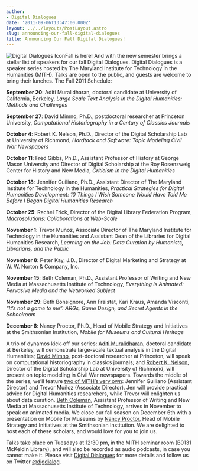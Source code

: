 ```yaml
---
author:
- Digital Dialogues
date: '2011-09-06T13:47:00.000Z'
layout: ../../layouts/PostLayout.astro
slug: announcing-our-fall-digital-dialogues
title: Announcing Our Fall Digital Dialogues!
---
```


![Digital Dialogues Icon](/assets/images/2014-02-digital_dialogues_icon.jpg)Fall is here! And with the new semester brings a stellar list of speakers for our fall Digital Dialogues. Digital Dialogues is a speaker series hosted by The Maryland Institute for Technology in the Humanities (MITH). Talks are open to the public, and guests are welcome to bring their lunches. The Fall 2011 Schedule:

**September 20**: Aditi Muralidharan, doctoral candidate at University of California, Berkeley, _Large Scale Text Analysis in the Digital Humanities: Methods and Challenges_

**September 27**: David Mimno, Ph.D., postdoctoral researcher at Princeton University, _Computational Historiography in a Century of Classics Journals_

**October 4**: Robert K. Nelson, Ph.D., Director of the Digital Scholarship Lab at University of Richmond, _Hardtack and Software: Topic Modeling Civil War Newspapers_

**October 11**: Fred Gibbs, Ph.D., Assistant Professor of History at George Mason University and Director of Digital Scholarship at the Roy Rosenzweig Center for History and New Media, _Criticism in the Digital Humanities_

**October 18**: Jennifer Guiliano, Ph.D., Assistant Director of The Maryland Institute for Technology in the Humanities, _Practical Strategies for Digital Humanities Development: 10 Things I Wish Someone Would Have Told Me Before I Began Digital Humanities Research_

**October 25**: Rachel Frick, Director of the Digital Library Federation Program, _Macrosolutions: Collaborations at Web-Scale_

**November 1**: Trevor Muñoz, Associate Director of The Maryland Institute for Technology in the Humanities and Assistant Dean of the Libraries for Digital Humanities Research, _Learning on the Job: Data Curation by Humanists, Librarians, and the Public_

**November 8**: Peter Kay, J.D., Director of Digital Marketing and Strategy at W. W. Norton & Company, Inc.

**November 15**: Beth Coleman, Ph.D., Assistant Professor of Writing and New Media at Massachusetts Institute of Technology, _Everything is Animated: Pervasive Media and the Networked Subject_

**November 29**: Beth Bonsignore, Ann Fraistat, Kari Kraus, Amanda Visconti, _“It’s not a game to me”: ARGs, Game Design, and Secret Agents in the Schoolroom_

**December 6**: Nancy Proctor, Ph.D., Head of Mobile Strategy and Initiatives at the Smithsonian Institution, _Mobile for Museums and Cultural Heritage_

A trio of dynamos kick-off our series: [Aditi Muralidharan](http://web.archive.org/web/20131208190527/http://www.eecs.berkeley.edu/~aditi/), doctoral candidate at Berkeley, will demonstrate large-scale textual analysis in the Digital Humanities; [David Mimno](http://www.cs.umass.edu/~mimno/), post-doctoral researcher at Princeton, will speak on computational historiography in classics journals; and [Robert K. Nelson](http://web.archive.org/web/20100612082441/https://facultystaff.richmond.edu/~rnelson/), Director of the Digital Scholarship Lab at University of Richmond, will present on topic modeling in Civil War newspapers. Towards the middle of the series, we’ll feature [two of MITH’s very own](http://mith.umd.edu/people): Jennifer Guiliano (Assistant Director) and Trevor Muñoz (Associate Director). Jen will provide practical advice for Digital Humanities researchers, while Trevor will enlighten us about data curation. [Beth Coleman](http://web.archive.org/web/20130318211734/http://cms.mit.edu:80/people/bcoleman/), Assistant Professor of Writing and New Media at Massachusetts Institute of Technology, arrives in November to speak on animated media. We close our fall season on December 6th with a presentation on Mobile for Museums by [Nancy Proctor](http://museummobile.info/nancy-proctor-contact-details), Head of Mobile Strategy and Initiatives at the Smithsonian Institution. We are delighted to host each of these scholars, and would love for you to join us.

Talks take place on Tuesdays at 12:30 pm, in the MITH seminar room (B0131 McKeldin Library), and will also be recorded as audio podcasts, in case you cannot make it. Please visit [Digital Dialogues](http://mith.umd.edu/podcast/) for more details and follow us on Twitter [@digdialog](//twitter.com/digdialog).